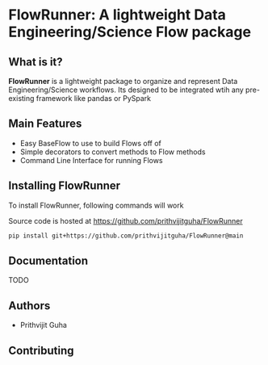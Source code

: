 # FlowRunner: A lightweight Data Engineering/Science Flow package


## What is it?
**FlowRunner** is a lightweight package to organize and represent Data Engineering/Science workflows. Its designed to be
integrated wtih any pre-existing framework like pandas or PySpark

## Main Features
- Easy BaseFlow to use to build Flows off of
- Simple decorators to convert methods to Flow methods
- Command Line Interface for running Flows

## Installing FlowRunner
To install FlowRunner, following commands will work

Source code is hosted at https://github.com/prithvijitguha/FlowRunner

```sh
pip install git+https://github.com/prithvijitguha/FlowRunner@main
```

## Documentation
TODO

## Authors
- Prithvijit Guha

## Contributing




